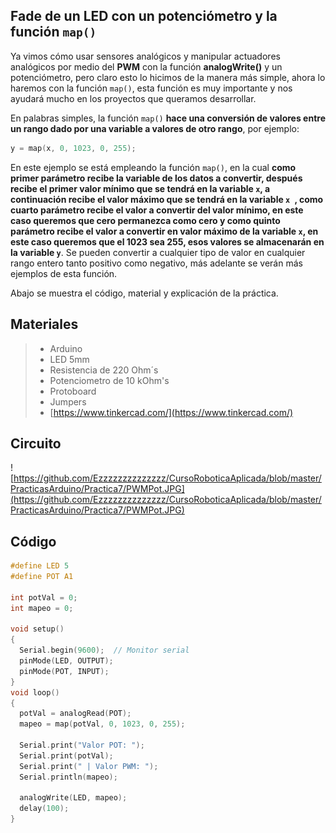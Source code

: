 ## Fade de un LED con un potenciómetro y la función ``map()``

Ya vimos cómo usar sensores analógicos y manipular actuadores analógicos por medio del **PWM** con la función **analogWrite()** y un potenciómetro, pero claro esto lo hicimos de la manera más simple, ahora lo haremos con la función ``map()``, esta función es muy importante y nos ayudará mucho en los proyectos que queramos desarrollar. 

En palabras simples, la función ``map()`` **hace una conversión de valores entre un rango dado por una variable a valores de otro rango**, por ejemplo:

```c
y = map(x, 0, 1023, 0, 255);
```
En este ejemplo se está empleando la función ``map()``, en la cual **como primer parámetro recibe la variable de los datos a convertir, después recibe el primer valor mínimo que se tendrá en la variable ``x``, a continuación recibe el valor máximo que se tendrá en la variable ``x ``, como cuarto parámetro recibe el valor a convertir del valor mínimo, en este caso queremos que cero permanezca como cero y como quinto parámetro recibe el valor a convertir en valor máximo de la variable ``x``, en este caso queremos que el 1023 sea 255, esos valores se almacenarán en la variable ``y``**. Se pueden convertir a cualquier tipo de valor en cualquier rango entero tanto positivo como negativo, más adelante se verán más ejemplos de esta función. 

Abajo se muestra el código, material y explicación de la práctica.

## Materiales
> - Arduino
> - LED 5mm 
> - Resistencia de 220 Ohm´s
> - Potenciometro de 10 kOhm's
> - Protoboard
> - Jumpers
> - [https://www.tinkercad.com/](https://www.tinkercad.com/)

## Circuito
![https://github.com/Ezzzzzzzzzzzzzz/CursoRoboticaAplicada/blob/master/PracticasArduino/Practica7/PWMPot.JPG](https://github.com/Ezzzzzzzzzzzzzz/CursoRoboticaAplicada/blob/master/PracticasArduino/Practica7/PWMPot.JPG)


## Código
```c
#define LED 5
#define POT A1

int potVal = 0;
int mapeo = 0;

void setup()
{
  Serial.begin(9600);  // Monitor serial
  pinMode(LED, OUTPUT);
  pinMode(POT, INPUT);
}
void loop()
{
  potVal = analogRead(POT);
  mapeo = map(potVal, 0, 1023, 0, 255);
  
  Serial.print("Valor POT: ");
  Serial.print(potVal);
  Serial.print(" | Valor PWM: ");
  Serial.println(mapeo);
  
  analogWrite(LED, mapeo);
  delay(100);
}
```
<!--stackedit_data:
eyJoaXN0b3J5IjpbLTE4ODE2NzcxMjksLTc1NTg4MDEyNV19
-->